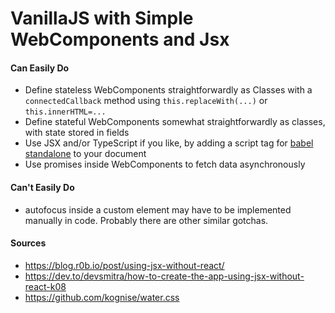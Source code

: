 # VanillaJS with Simple WebComponents and Jsx

#### Can Easily Do
- Define stateless WebComponents straightforwardly as Classes with a
  <code>connectedCallback</code> method using <code>this.replaceWith(...)</code>
  or <code>this.innerHTML=...</code>
- Define stateful WebComponents somewhat straightforwardly as classes,
  with state stored in fields
- Use JSX and/or TypeScript if you like, by adding a script tag for
  <a href="https://babeljs.io/docs/babel-standalone">babel standalone</a>
  to your document
- Use promises inside WebComponents to fetch data asynchronously

#### Can't Easily Do
- autofocus inside a custom element may have to be implemented manually in code. Probably there are other similar gotchas.</li>


#### Sources
- https://blog.r0b.io/post/using-jsx-without-react/
- https://dev.to/devsmitra/how-to-create-the-app-using-jsx-without-react-k08
- https://github.com/kognise/water.css
